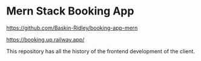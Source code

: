 # Mern Stack Booking App

https://github.com/Baskin-Ridley/booking-app-mern

https://booking.up.railway.app/

This repository has all the history of the frontend development of the client.
